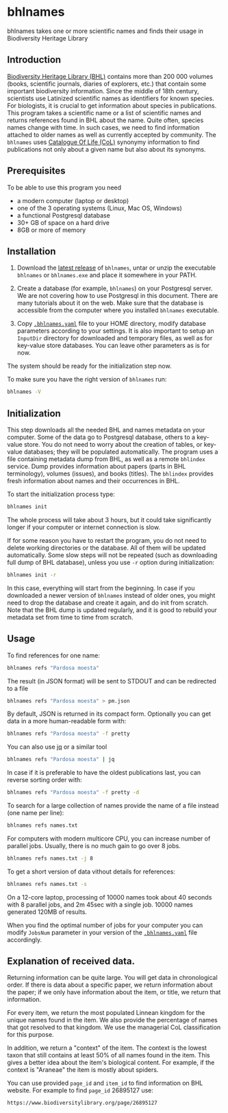 # bhlnames
bhlnames takes one or more scientific names and finds their usage in Biodiversity Heritage Library

## Introduction

[Biodiversity Heritage Library (BHL)][bhl] contains more than 200 000 volumes
(books, scientific journals, diaries of explorers, etc.) that contain some
important biodiversity information. Since the middle of 18th century, scientists
use Latinized scientific names as identifiers for known species. For biologists,
it is crucial to get information about species in publications. This program takes a
scientific name or a list of scientific names and returns references found
in BHL about the name. Quite often, species names change with time. In such
cases, we need to find information attached to older names as well as currently
accepted by community. The `bhlnames` uses [Catalogue Of Life (CoL)][col] synonymy
information to find publications not only about a given name but also about its
synonyms.

## Prerequisites

To be able to use this program you need

* a modern computer (laptop or desktop)
* one of the 3 operating systems (Linux, Mac OS, Windows)
* a functional Postgresql database
* 30+ GB of space on a hard drive
* 8GB or more of memory

## Installation

1. Download the [latest release] of `bhlnames`, untar or unzip the executable
`bhlnames` or `bhlnames.exe` and place it somewhere in your PATH.

2. Create a database (for example, `bhlnames`) on your Postgresql server. We
are not covering how to use Postgresql in this document. There are many
tutorials about it on the web. Make sure that the database is accessible from
the computer where you installed `bhlnames` executable.

3. Copy [`.bhlnames.yaml`][config] file to your HOME directory, modify database
parameters according to your settings. It is also important to setup an
`InputDir` directory for downloaded and temporary files, as well as for
key-value store databases.  You can leave other parameters as is for now.

The system should be ready for the initialization step now.

To make sure you have the right version of `bhlnames` run:

```bash
bhlnames -V
```

## Initialization

This step downloads all the needed BHL and names metadata on your computer.
Some of the data go to Postgresql database, others to a key-value store. You
do not need to worry about the creation of tables, or key-value databases; they
will be populated automatically. The program uses a file containing metadata
dump from BHL, as well as a remote `bhlindex` service. Dump provides
information about papers (parts in BHL terminology), volumes (issues), and
books (titles). The `bhlindex` provides fresh information about names and
their occurrences in BHL.

To start the initialization process type:

```bash
bhlnames init
```

The whole process will take about 3 hours, but it could take significantly
longer if your computer or internet connection is slow.

If for some reason you have to restart the program, you do not need to delete
working directories or the database. All of them will be updated automatically.
Some slow steps will not be repeated (such  as downloading full dump of BHL
database), unless you use `-r` option during initialization:

```bash
bhlnames init -r
```

In this case, everything will start from the beginning. In case if you
downloaded a newer version of `bhlnames` instead of older ones, you might need
to drop the database and create it again, and do init from scratch. Note that the BHL
dump is updated regularly, and it is good to rebuild your metadata set from
time to time from scratch.

## Usage

To find references for one name:

```bash
bhlnames refs "Pardosa moesta"
```

The result (in JSON format) will be sent to STDOUT and can be redirected to a
file

```bash
bhlnames refs "Pardosa moesta" > pm.json
```

By default, JSON is returned in its compact form. Optionally you can get data in
a more human-readable form with:

```bash
bhlnames refs "Pardosa moesta" -f pretty
```
You can also use [jq] or a similar tool

```bash
bhlnames refs "Pardosa moesta" | jq
```

In case if it is preferable to have the oldest publications last, you can reverse
sorting order with:

```bash
bhlnames refs "Pardosa moesta" -f pretty -d
```

To search for a large collection of names provide the name of a file instead (one
name per line):

```bash
bhlnames refs names.txt
```

For computers with modern multicore CPU, you can increase number of parallel
jobs. Usually, there is no much gain to go over 8 jobs.

```bash
bhlnames refs names.txt -j 8
```

To get a short version of data vithout details for references:

```bash
bhlnames refs names.txt -s
```

On a 12-core laptop, processing of 10000 names took about 40 seconds with 8
parallel jobs, and 2m 45sec with a single job. 10000 names generated 120MB of
results.

When you find the optimal number of jobs for your computer you can modify
`JobsNum` parameter in your version of the [`.bhlnames.yaml`][config] file
accordingly.

## Explanation of received data.

Returning information can be quite large. You will get data in chronological
order. If there is data about a specific paper, we return information about
the paper; if we only have information about the item, or title, we return that
information.

For every item, we return the most populated Linnean kingdom for the
unique names found in the item. We also provide the percentage of names that
got resolved to that kingdom. We use the managerial CoL classification for this
purpose.

In addition, we return a "context" of the item. The context is the lowest taxon
that still contains at least 50% of all names found in the item. This gives a
better idea about the item's biological content. For example, if the context is
"Araneae" the item is mostly about spiders.

You can use provided `page_id` and `item_id` to find information on BHL
website. For example to find `page_id` 26895127 use:

`https://www.biodiversitylibrary.org/page/26895127`

[bhl]: https://www.biodiversitylibrary.org/
[col]: https://www.catalogueoflife.org/col/
[latest release]: https://github.com/gnames/bhlnames/releases/latest
[config]: https://raw.githubusercontent.com/gnames/bhlnames/master/config_example/.bhlnames.yaml
[jq]: https://github.com/stedolan/jq
